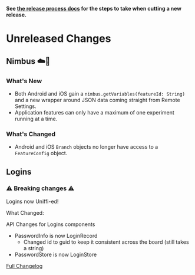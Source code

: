 **See [the release process docs](docs/howtos/cut-a-new-release.md) for the steps to take when cutting a new release.**

# Unreleased Changes

## Nimbus ☁️🔬

### What's New

 - Both Android and iOS gain a `nimbus.getVariables(featureId: String)` and a new wrapper around JSON data coming straight from Remote Settings.
 - Application features can only have a maximum of one experiment running at a time.

### What's Changed

 - Android and iOS `Branch` objects no longer have access to a `FeatureConfig` object.

## Logins

### ⚠️ Breaking changes ⚠️

Logins now Uniffi-ed!

What Changed:

API Changes for Logins components

- PasswordInfo is now LoginRecord
  - Changed id to guid to keep it consistent across the board (still takes a string)
- PasswordStore is now LoginStore

[Full Changelog](https://github.com/mozilla/application-services/compare/v76.0.1...main)

